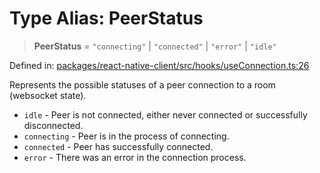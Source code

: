 # Type Alias: PeerStatus

> **PeerStatus** = `"connecting"` \| `"connected"` \| `"error"` \| `"idle"`

Defined in: [packages/react-native-client/src/hooks/useConnection.ts:26](https://github.com/fishjam-cloud/mobile-client-sdk/blob/76d05a6e62b137b02043a8a00ca762ff218a64b5/packages/react-native-client/src/hooks/useConnection.ts#L26)

Represents the possible statuses of a peer connection to a room (websocket state).

- `idle` - Peer is not connected, either never connected or successfully disconnected.
- `connecting` - Peer is in the process of connecting.
- `connected` - Peer has successfully connected.
- `error` - There was an error in the connection process.
